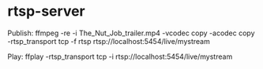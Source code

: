 # rtsp-server

Publish:
ffmpeg -re  -i  The_Nut_Job_trailer.mp4  -vcodec copy -acodec copy -rtsp_transport tcp  -f rtsp rtsp://localhost:5454/live/mystream


Play:
ffplay  -rtsp_transport tcp   -i rtsp://localhost:5454/live/mystream